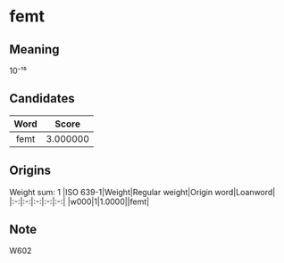 # femt

## Meaning

10⁻¹⁵

## Candidates

|Word|Score|
|:-:|:-:|
|femt|3.000000|

## Origins

Weight sum: 1
|ISO 639-1|Weight|Regular weight|Origin word|Loanword|
|:-:|:-:|:-:|:-:|:-:|
|w000|1|1.0000||femt|

## Note

W602
